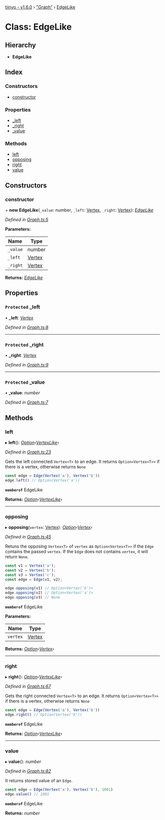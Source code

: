 [tiinvo - v1.6.0](../README.md) › ["Graph"](../modules/_graph_.md) › [EdgeLike](_graph_.edgelike.md)

# Class: EdgeLike

## Hierarchy

* **EdgeLike**

## Index

### Constructors

* [constructor](_graph_.edgelike.md#constructor)

### Properties

* [_left](_graph_.edgelike.md#protected-_left)
* [_right](_graph_.edgelike.md#protected-_right)
* [_value](_graph_.edgelike.md#protected-_value)

### Methods

* [left](_graph_.edgelike.md#left)
* [opposing](_graph_.edgelike.md#opposing)
* [right](_graph_.edgelike.md#right)
* [value](_graph_.edgelike.md#value)

## Constructors

###  constructor

\+ **new EdgeLike**(`_value`: number, `_left`: [Vertex](../modules/_graph_.md#vertex), `_right`: [Vertex](../modules/_graph_.md#vertex)): *[EdgeLike](_graph_.edgelike.md)*

*Defined in [Graph.ts:5](https://github.com/OctoD/tiinvo/blob/52c8484/src/Graph.ts#L5)*

**Parameters:**

Name | Type |
------ | ------ |
`_value` | number |
`_left` | [Vertex](../modules/_graph_.md#vertex) |
`_right` | [Vertex](../modules/_graph_.md#vertex) |

**Returns:** *[EdgeLike](_graph_.edgelike.md)*

## Properties

### `Protected` _left

• **_left**: *[Vertex](../modules/_graph_.md#vertex)*

*Defined in [Graph.ts:8](https://github.com/OctoD/tiinvo/blob/52c8484/src/Graph.ts#L8)*

___

### `Protected` _right

• **_right**: *[Vertex](../modules/_graph_.md#vertex)*

*Defined in [Graph.ts:9](https://github.com/OctoD/tiinvo/blob/52c8484/src/Graph.ts#L9)*

___

### `Protected` _value

• **_value**: *number*

*Defined in [Graph.ts:7](https://github.com/OctoD/tiinvo/blob/52c8484/src/Graph.ts#L7)*

## Methods

###  left

▸ **left**(): *[Option](../modules/_option_.md#option)‹[VertexLike](_graph_.vertexlike.md)›*

*Defined in [Graph.ts:23](https://github.com/OctoD/tiinvo/blob/52c8484/src/Graph.ts#L23)*

Gets the left connected `Vertex<T>` to an edge. It returns `Option<Vertex<T>>` if there is a vertex, otherwise returns `None`

```ts
const edge = Edge(Vertex('a'), Vertex('b'))
edge.left() // Option(Vertex('a'))
```

**`memberof`** EdgeLike

**Returns:** *[Option](../modules/_option_.md#option)‹[VertexLike](_graph_.vertexlike.md)›*

___

###  opposing

▸ **opposing**(`vertex`: [Vertex](../modules/_graph_.md#vertex)): *[Option](../modules/_option_.md#option)‹[Vertex](../modules/_graph_.md#vertex)›*

*Defined in [Graph.ts:45](https://github.com/OctoD/tiinvo/blob/52c8484/src/Graph.ts#L45)*

Retuns the opposing `Vertex<T>` of `vertex` as `Option<Vertex<T>>` if the `Edge` contains the passed `vertex`. If the `Edge` does not contains `vertex`, it will return `None`.

```ts
const v1 = Vertex('a');
const v2 = Vertex('b');
const v3 = Vertex('c');
const edge = Edge(v1, v2);

edge.opposing(v1) // Option<Vertex('b')>
edge.opposing(v2) // Option<Vertex('a')>
edge.opposing(v3) // None
```

**`memberof`** EdgeLike

**Parameters:**

Name | Type |
------ | ------ |
`vertex` | [Vertex](../modules/_graph_.md#vertex) |

**Returns:** *[Option](../modules/_option_.md#option)‹[Vertex](../modules/_graph_.md#vertex)›*

___

###  right

▸ **right**(): *[Option](../modules/_option_.md#option)‹[VertexLike](_graph_.vertexlike.md)›*

*Defined in [Graph.ts:67](https://github.com/OctoD/tiinvo/blob/52c8484/src/Graph.ts#L67)*

Gets the right connected `Vertex<T>` to an edge. It returns `Option<Vertex<T>>` if there is a vertex, otherwise returns `None`

```ts
const edge = Edge(Vertex('a'), Vertex('b'))
edge.right() // Option(Vertex('b'))
```

**`memberof`** EdgeLike

**Returns:** *[Option](../modules/_option_.md#option)‹[VertexLike](_graph_.vertexlike.md)›*

___

###  value

▸ **value**(): *number*

*Defined in [Graph.ts:82](https://github.com/OctoD/tiinvo/blob/52c8484/src/Graph.ts#L82)*

It returns stored value of an `Edge`.

```ts
const edge = Edge(Vertex('a'), Vertex('b'), 1001)
edge.value() // 1001
```

**`memberof`** EdgeLike

**Returns:** *number*

